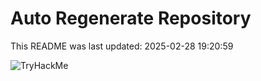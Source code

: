 # Auto Regenerate Repository

This README was last updated: 2025-02-28 19:20:59

 ![TryHackMe](https://tryhackme.com/badge/533634)